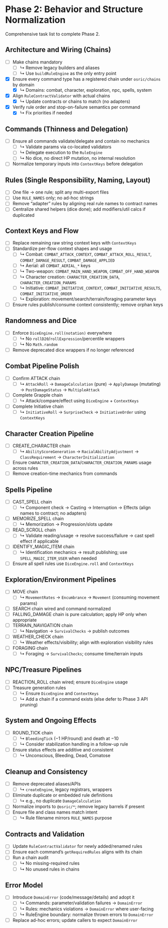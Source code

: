 # Phase 2: Behavior and Structure Normalization

Comprehensive task list to complete Phase 2.

## Architecture and Wiring (Chains)

- [ ] Make chains mandatory
  - [ ] ↳ Remove legacy builders and aliases
  - [ ] ↳ Use `buildRuleEngine` as the only entry point
- [x] Ensure every command type has a registered chain under `osric/chains` by domain
  - [x] ↳ Domains: combat, character, exploration, npc, spells, system
- [x] Align `RuleContractValidator` with actual chains
  - [x] ↳ Update contracts or chains to match (no adapters)
- [x] Verify rule order and stop-on-failure semantics per command
  - [x] ↳ Fix priorities if needed

## Commands (Thinness and Delegation)

- [ ] Ensure all commands validate/delegate and contain no mechanics
  - [ ] ↳ Validate params via co-located validators
  - [ ] ↳ Delegate execution to the `RuleEngine`
  - [ ] ↳ No dice, no direct HP mutation, no internal resolution
- [ ] Normalize temporary inputs into `ContextKeys` before delegation

## Rules (Single Responsibility, Naming, Layout)

- [ ] One file → one rule; split any multi-export files
- [ ] Use `RULE_NAMES` only; no ad-hoc strings
- [ ] Remove “adapter” rules by aligning real rule names to contract names
- [ ] Centralize shared helpers (dice done); add modifiers/util calcs if duplicated

## Context Keys and Flow

- [ ] Replace remaining raw string context keys with `ContextKeys`
- [ ] Standardize per-flow context shapes and usage
  - [ ] ↳ Combat: `COMBAT_ATTACK_CONTEXT`, `COMBAT_ATTACK_ROLL_RESULT`, `COMBAT_DAMAGE_RESULT`, `COMBAT_DAMAGE_APPLIED`
  - [ ] ↳ Aerial: all `COMBAT_AERIAL_*` keys
  - [ ] ↳ Two-weapon: `COMBAT_MAIN_HAND_WEAPON`, `COMBAT_OFF_HAND_WEAPON`
  - [ ] ↳ Character creation: `CHARACTER_CREATION_DATA`, `CHARACTER_CREATION_PARAMS`
  - [ ] ↳ Initiative: `COMBAT_INITIATIVE_CONTEXT`, `COMBAT_INITIATIVE_RESULTS`, `COMBAT_INITIATIVE_ORDER`
  - [ ] ↳ Exploration: movement/search/terrain/foraging parameter keys
- [ ] Ensure rules publish/consume context consistently; remove orphan keys

## Randomness and Dice

- [ ] Enforce `DiceEngine.roll(notation)` everywhere
  - [ ] ↳ No `rollD20`/`rollExpression`/percentile wrappers
  - [ ] ↳ No `Math.random`
- [ ] Remove deprecated dice wrappers if no longer referenced

## Combat Pipeline Polish

- [ ] Confirm ATTACK chain
  - [ ] ↳ `AttackRoll` → `DamageCalculation` (pure) → `ApplyDamage` (mutating) → `PostDamageStatus` → `MultipleAttack`
- [ ] Complete Grapple chain
  - [ ] ↳ Attack/compare/effect using `DiceEngine` + `ContextKeys`
- [ ] Complete Initiative chain
  - [ ] ↳ `InitiativeRoll` → `SurpriseCheck` → `InitiativeOrder` using `ContextKeys`

## Character Creation Pipeline

- [ ] CREATE_CHARACTER chain
  - [ ] ↳ `AbilityScoreGeneration` → `RacialAbilityAdjustment` → `ClassRequirement` → `CharacterInitialization`
- [ ] Ensure `CHARACTER_CREATION_DATA`/`CHARACTER_CREATION_PARAMS` usage across rules
- [ ] Remove creation-time mechanics from commands

## Spells Pipeline

- [ ] CAST_SPELL chain
  - [ ] ↳ Component check → Casting → Interruption → Effects (align names to contract; no adapters)
- [ ] MEMORIZE_SPELL chain
  - [ ] ↳ Memorization → Progression/slots update
- [ ] READ_SCROLL chain
  - [ ] ↳ Validate reading/usage → resolve success/failure → cast spell effect if applicable
- [ ] IDENTIFY_MAGIC_ITEM chain
  - [ ] ↳ Identification mechanics → result publishing; use `SPELL_MAGIC_ITEM_USER` when needed
- [ ] Ensure all spell rules use `DiceEngine.roll` and `ContextKeys`

## Exploration/Environment Pipelines

- [ ] MOVE chain
  - [ ] ↳ `MovementRates` → `Encumbrance` → `Movement` (consuming movement params)
- [ ] SEARCH chain wired and command normalized
- [ ] FALLING_DAMAGE chain is pure calculation; apply HP only when appropriate
- [ ] TERRAIN_NAVIGATION chain
  - [ ] ↳ Navigation → `SurvivalChecks` → publish outcomes
- [ ] WEATHER_CHECK chain
  - [ ] ↳ Weather effects/visibility; align with exploration visibility rules
- [ ] FORAGING chain
  - [ ] ↳ Foraging → `SurvivalChecks`; consume time/terrain inputs

## NPC/Treasure Pipelines

- [ ] REACTION_ROLL chain wired; ensure `DiceEngine` usage
- [ ] Treasure generation rules
  - [ ] ↳ Ensure `DiceEngine` and `ContextKeys`
  - [ ] ↳ Add a chain if a command exists (else defer to Phase 3 API pruning)

## System and Ongoing Effects

- [ ] ROUND_TICK chain
  - [ ] ↳ `BleedingTick` (−1 HP/round) and death at −10
  - [ ] ↳ Consider stabilization handling in a follow-up rule
- [ ] Ensure status effects are additive and consistent
  - [ ] ↳ Unconscious, Bleeding, Dead, Comatose

## Cleanup and Consistency

- [ ] Remove deprecated aliases/APIs
  - [ ] ↳ `createEngine`, legacy registrars, wrappers
- [ ] Eliminate duplicate or embedded rule definitions
  - [ ] ↳ e.g., no duplicate `DamageCalculation`
- [ ] Normalize imports to `@osric/*`; remove legacy barrels if present
- [ ] Ensure file and class names match intent
  - [ ] ↳ Rule filename mirrors `RULE_NAMES` purpose

## Contracts and Validation

- [ ] Update `RuleContractValidator` for newly added/renamed rules
- [ ] Ensure each command’s `getRequiredRules` aligns with its chain
- [ ] Run a chain audit
  - [ ] ↳ No missing-required rules
  - [ ] ↳ No unused rules in chains

## Error Model

- [ ] Introduce `DomainError` (code/message/details) and adopt it
  - [ ] ↳ Commands: parameter/validation failures → `DomainError`
  - [ ] ↳ Rules: mechanics violations → `DomainError` where user-facing
  - [ ] ↳ RuleEngine boundary: normalize thrown errors to `DomainError`
- [ ] Replace ad-hoc errors; update callers to expect `DomainError`
